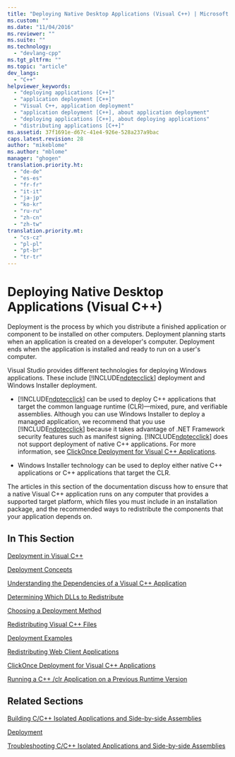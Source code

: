 ```yaml
---
title: "Deploying Native Desktop Applications (Visual C++) | Microsoft Docs"
ms.custom: ""
ms.date: "11/04/2016"
ms.reviewer: ""
ms.suite: ""
ms.technology: 
  - "devlang-cpp"
ms.tgt_pltfrm: ""
ms.topic: "article"
dev_langs: 
  - "C++"
helpviewer_keywords: 
  - "deploying applications [C++]"
  - "application deployment [C++]"
  - "Visual C++, application deployment"
  - "application deployment [C++], about application deployment"
  - "deploying applications [C++], about deploying applications"
  - "distributing applications [C++]"
ms.assetid: 37f1691e-d67c-41e4-926e-528a237a9bac
caps.latest.revision: 28
author: "mikeblome"
ms.author: "mblome"
manager: "ghogen"
translation.priority.ht: 
  - "de-de"
  - "es-es"
  - "fr-fr"
  - "it-it"
  - "ja-jp"
  - "ko-kr"
  - "ru-ru"
  - "zh-cn"
  - "zh-tw"
translation.priority.mt: 
  - "cs-cz"
  - "pl-pl"
  - "pt-br"
  - "tr-tr"
---
```

# Deploying Native Desktop Applications (Visual C++)
Deployment is the process by which you distribute a finished application or component to be installed on other computers. Deployment planning starts when an application is created on a developer's computer. Deployment ends when the application is installed and ready to run on a user's computer.  
  
 Visual Studio provides different technologies for deploying Windows applications. These include [!INCLUDE[ndptecclick](../ide/includes/ndptecclick_md.md)] deployment and Windows Installer deployment.  
  
-   [!INCLUDE[ndptecclick](../ide/includes/ndptecclick_md.md)] can be used to deploy C++ applications that target the common language runtime (CLR)—mixed, pure, and verifiable assemblies. Although you can use Windows Installer to deploy a managed application, we recommend that you use [!INCLUDE[ndptecclick](../ide/includes/ndptecclick_md.md)] because it takes advantage of .NET Framework security features such as manifest signing. [!INCLUDE[ndptecclick](../ide/includes/ndptecclick_md.md)] does not support deployment of native C++ applications. For more information, see [ClickOnce Deployment for Visual C++ Applications](../ide/clickonce-deployment-for-visual-cpp-applications.md).  
  
-   Windows Installer technology can be used to deploy either native C++ applications or C++ applications that target the CLR.  
  
 The articles in this section of the documentation discuss how to ensure that a native Visual C++ application runs on any computer that provides a supported target platform, which files you must include in an installation package, and the recommended ways to redistribute the components that your application depends on.  
  
## In This Section  
 [Deployment in Visual C++](../ide/deployment-in-visual-cpp.md)  
  
 [Deployment Concepts](../ide/deployment-concepts.md)  
  
 [Understanding the Dependencies of a Visual C++ Application](../ide/understanding-the-dependencies-of-a-visual-cpp-application.md)  
  
 [Determining Which DLLs to Redistribute](../ide/determining-which-dlls-to-redistribute.md)  
  
 [Choosing a Deployment Method](../ide/choosing-a-deployment-method.md)  
  
 [Redistributing Visual C++ Files](../ide/redistributing-visual-cpp-files.md)  
  
 [Deployment Examples](../ide/deployment-examples.md)  
  
 [Redistributing Web Client Applications](../ide/redistributing-web-client-applications.md)  
  
 [ClickOnce Deployment for Visual C++ Applications](../ide/clickonce-deployment-for-visual-cpp-applications.md)  
  
 [Running a C++ /clr Application on a Previous Runtime Version](../ide/running-a-cpp-clr-application-on-a-previous-runtime-version.md)  
  
## Related Sections  
 [Building C/C++ Isolated Applications and Side-by-side Assemblies](../build/building-c-cpp-isolated-applications-and-side-by-side-assemblies.md)  
  
 [Deployment](http://msdn.microsoft.com/Library/238d8284-6042-4a38-a7f6-1ee8efd719da)  
  
 [Troubleshooting C/C++ Isolated Applications and Side-by-side Assemblies](../build/troubleshooting-c-cpp-isolated-applications-and-side-by-side-assemblies.md)